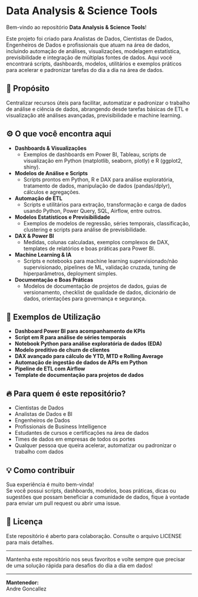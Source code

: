 # Data Analysis & Science Tools

Bem-vindo ao repositório **Data Analysis & Science Tools**!

Este projeto foi criado para Analistas de Dados, Cientistas de Dados, Engenheiros de Dados e profissionais que atuam na área de dados, incluindo automação de análises, visualizações, modelagem estatística, previsibilidade e integração de múltiplas fontes de dados. Aqui você encontrará scripts, dashboards, modelos, utilitários e exemplos práticos para acelerar e padronizar tarefas do dia a dia na área de dados.

## 🚀 Propósito

Centralizar recursos úteis para facilitar, automatizar e padronizar o trabalho de análise e ciência de dados, abrangendo desde tarefas básicas de ETL e visualização até análises avançadas, previsibilidade e machine learning.

## ⚙️ O que você encontra aqui

- **Dashboards & Visualizações**
  - Exemplos de dashboards em Power BI, Tableau, scripts de visualização em Python (matplotlib, seaborn, plotly) e R (ggplot2, shiny).
- **Modelos de Análise e Scripts**
  - Scripts prontos em Python, R e DAX para análise exploratória, tratamento de dados, manipulação de dados (pandas/dplyr), cálculos e agregações.
- **Automação de ETL**
  - Scripts e utilitários para extração, transformação e carga de dados usando Python, Power Query, SQL, Airflow, entre outros.
- **Modelos Estatísticos e Previsibilidade**
  - Exemplos de modelos de regressão, séries temporais, classificação, clustering e scripts para análise de previsibilidade.
- **DAX & Power BI**
  - Medidas, colunas calculadas, exemplos complexos de DAX, templates de relatórios e boas práticas para Power BI.
- **Machine Learning & IA**
  - Scripts e notebooks para machine learning supervisionado/não supervisionado, pipelines de ML, validação cruzada, tuning de hiperparâmetros, deployment simples.
- **Documentação e Boas Práticas**
  - Modelos de documentação de projetos de dados, guias de versionamento, checklist de qualidade de dados, dicionário de dados, orientações para governança e segurança.

## 🧰 Exemplos de Utilização

- **Dashboard Power BI para acompanhamento de KPIs**
- **Script em R para análise de séries temporais**
- **Notebook Python para análise exploratória de dados (EDA)**
- **Modelo preditivo de churn de clientes**
- **DAX avançado para cálculo de YTD, MTD e Rolling Average**
- **Automação de ingestão de dados de APIs em Python**
- **Pipeline de ETL com Airflow**
- **Template de documentação para projetos de dados**

## 🔥 Para quem é este repositório?

- Cientistas de Dados
- Analistas de Dados e BI
- Engenheiros de Dados
- Profissionais de Business Intelligence
- Estudantes de cursos e certificações na área de dados
- Times de dados em empresas de todos os portes
- Qualquer pessoa que queira acelerar, automatizar ou padronizar o trabalho com dados

## 💡 Como contribuir

Sua experiência é muito bem-vinda!  
Se você possui scripts, dashboards, modelos, boas práticas, dicas ou sugestões que possam beneficiar a comunidade de dados, fique à vontade para enviar um pull request ou abrir uma issue.

## 📝 Licença

Este repositório é aberto para colaboração. Consulte o arquivo LICENSE para mais detalhes.

---

Mantenha este repositório nos seus favoritos e volte sempre que precisar de uma solução rápida para desafios do dia a dia em dados!

---

**Mantenedor:**  
Andre Goncallez

